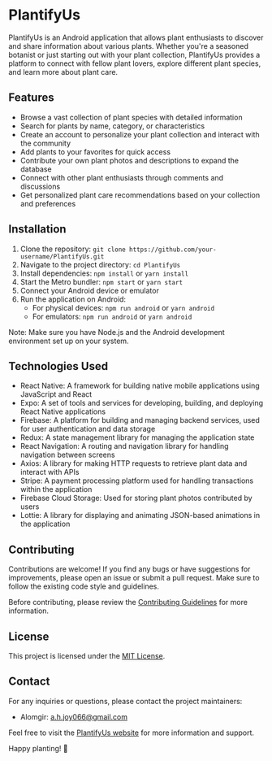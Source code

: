 # PlantifyUs

PlantifyUs is an Android application that allows plant enthusiasts to discover and share information about various plants. Whether you're a seasoned botanist or just starting out with your plant collection, PlantifyUs provides a platform to connect with fellow plant lovers, explore different plant species, and learn more about plant care.

## Features

- Browse a vast collection of plant species with detailed information
- Search for plants by name, category, or characteristics
- Create an account to personalize your plant collection and interact with the community
- Add plants to your favorites for quick access
- Contribute your own plant photos and descriptions to expand the database
- Connect with other plant enthusiasts through comments and discussions
- Get personalized plant care recommendations based on your collection and preferences

## Installation

1. Clone the repository: `git clone https://github.com/your-username/PlantifyUs.git`
2. Navigate to the project directory: `cd PlantifyUs`
3. Install dependencies: `npm install` or `yarn install`
4. Start the Metro bundler: `npm start` or `yarn start`
5. Connect your Android device or emulator
6. Run the application on Android:
   - For physical devices: `npm run android` or `yarn android`
   - For emulators: `npm run android` or `yarn android`

Note: Make sure you have Node.js and the Android development environment set up on your system.

## Technologies Used

- React Native: A framework for building native mobile applications using JavaScript and React
- Expo: A set of tools and services for developing, building, and deploying React Native applications
- Firebase: A platform for building and managing backend services, used for user authentication and data storage
- Redux: A state management library for managing the application state
- React Navigation: A routing and navigation library for handling navigation between screens
- Axios: A library for making HTTP requests to retrieve plant data and interact with APIs
- Stripe: A payment processing platform used for handling transactions within the application
- Firebase Cloud Storage: Used for storing plant photos contributed by users
- Lottie: A library for displaying and animating JSON-based animations in the application

## Contributing

Contributions are welcome! If you find any bugs or have suggestions for improvements, please open an issue or submit a pull request. Make sure to follow the existing code style and guidelines.

Before contributing, please review the [Contributing Guidelines](CONTRIBUTING.md) for more information.

## License

This project is licensed under the [MIT License](LICENSE).

## Contact

For any inquiries or questions, please contact the project maintainers:

- Alomgir: a.h.joy066@gmail.com

Feel free to visit the [PlantifyUs website](https://www.plantifyus.com) for more information and support.

Happy planting! 🌿
